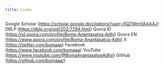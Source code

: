 ```yaml
---
title: Links
---
```


Google Scholar (https://scholar.google.de/citations?user=5QZWnr0AAAAJ)
DBLP (https://dblp.org/pid/202/7294.html)
Quora ID (https://id.quora.com/profile/Boma-Anantasatya-Adhi)
Quora EN (https://www.quora.com/profile/Boma-Anantasatya-Adhi)
X (https://twitter.com/bomaaa)
Facebook (https://www.facebook.com/bomaaa)
YouTube (https://www.youtube.com/@BomaAnantasatyaAdhi/)
GitHub (https://github.com/bomaaa/)

